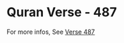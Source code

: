 # Quran Verse - 487 

For more infos, See [Verse 487](https://www.quranbookk.com/quran/search?q=487)